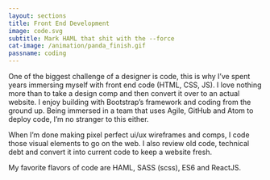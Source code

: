 ```yaml
---
layout: sections
title: Front End Development
image: code.svg
subtitle: Mark HAML that shit with the --force
cat-image: /animation/panda_finish.gif
passname: coding
---
```


One of the biggest challenge of a designer is code, this is why I’ve spent years immersing myself with front end code (HTML, CSS, JS). I love nothing more than to take a design comp and then convert it over to an actual website. I enjoy building with Bootstrap’s framework and coding from the ground up. Being immersed in a team that uses Agile, GitHub and Atom to deploy code, I’m no stranger to this either.

When I’m done making pixel perfect ui/ux wireframes and comps, I code those visual elements to go on the web. I also review old code, technical debt and convert it into current code to keep a website fresh.

My favorite flavors of code are HAML, SASS (scss), ES6 and ReactJS.
